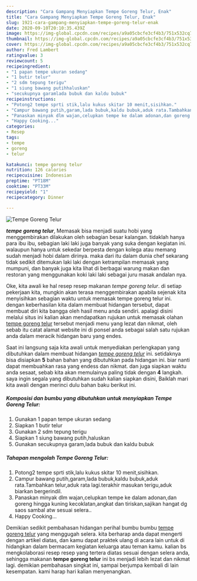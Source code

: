 ```yaml
---
description: "Cara Gampang Menyiapkan Tempe Goreng Telur, Enak"
title: "Cara Gampang Menyiapkan Tempe Goreng Telur, Enak"
slug: 1921-cara-gampang-menyiapkan-tempe-goreng-telur-enak
date: 2020-09-10T20:10:35.439Z
image: https://img-global.cpcdn.com/recipes/a9a05cbcfe3cf4b3/751x532cq70/tempe-goreng-telur-foto-resep-utama.jpg
thumbnail: https://img-global.cpcdn.com/recipes/a9a05cbcfe3cf4b3/751x532cq70/tempe-goreng-telur-foto-resep-utama.jpg
cover: https://img-global.cpcdn.com/recipes/a9a05cbcfe3cf4b3/751x532cq70/tempe-goreng-telur-foto-resep-utama.jpg
author: Fred Lambert
ratingvalue: 3
reviewcount: 5
recipeingredient:
- "1 papan tempe ukuran sedang"
- "1 butir telur"
- "2 sdm tepung terigu"
- "1 siung bawang putihhaluskan"
- "secukupnya garamlada bubuk dan kaldu bubuk"
recipeinstructions:
- "Potong2 tempe sprti stik,lalu kukus skitar 10 menit,sisihkan."
- "Campur bawang putih,garam,lada bubuk,kaldu bubuk,aduk rata.Tambahkan telur,aduk rata lagi.terakhir masukan terigu,aduk biarkan bergerindil."
- "Panaskan minyak dlm wajan,celupkan tempe ke dalam adonan,dan goreng hingga kuning kecoklatan,angkat dan tiriskan,sajikan hangat dg saos sambal atw sesuai selera.."
- "Happy Cooking..."
categories:
- Resep
tags:
- tempe
- goreng
- telur

katakunci: tempe goreng telur 
nutrition: 126 calories
recipecuisine: Indonesian
preptime: "PT18M"
cooktime: "PT33M"
recipeyield: "1"
recipecategory: Dinner

---
```



![Tempe Goreng Telur](https://img-global.cpcdn.com/recipes/a9a05cbcfe3cf4b3/751x532cq70/tempe-goreng-telur-foto-resep-utama.jpg)

<b><i>tempe goreng telur</i></b>, Memasak bisa menjadi suatu hobi yang menggembirakan dilakukan oleh sebagian besar kalangan. tidaklah hanya para ibu ibu, sebagian laki laki juga banyak yang suka dengan kegiatan ini. walaupun hanya untuk sekedar berpesta dengan kolega atau memang sudah menjadi hobi dalam dirinya. maka dari itu dalam dunia chef sekarang tidak sedikit ditemukan laki laki dengan ketrampilan memasak yang mumpuni, dan banyak juga kita lihat di berbagai warung makan dan restoran yang menggunakan koki laki laki sebagai juru masak andalan nya.

Oke, kita awali ke hal resep resep makanan <i>tempe goreng telur</i>. di setiap pekerjaan kita, mungkin akan terasa menggembirakan apabila sejenak kita menyisihkan sebagian waktu untuk memasak tempe goreng telur ini. dengan keberhasilan kita dalam membuat hidangan tersebut, dapat membuat diri kita bangga oleh hasil menu anda sendiri. apalagi disini melalui situs ini kalian akan mendapatkan rujukan untuk memasak olahan <u>tempe goreng telur</u> tersebut menjadi menu yang lezat dan nikmat, oleh sebab itu catat alamat website ini di ponsel anda sebagai salah satu rujukan anda dalam meracik hidangan baru yang endes.




Saat ini langsung saja kita awali untuk menyediakan perlengkapan yang dibutuhkan dalam membuat hidangan <u><i>tempe goreng telur</i></u> ini. setidaknya bisa disiapkan <b>5</b> bahan bahan yang dibutuhkan pada hidangan ini. biar nanti dapat membuahkan rasa yang endess dan nikmat. dan juga siapkan waktu anda sesaat, sebab kita akan memulainya paling tidak dengan <b>4</b> langkah. saya ingin segala yang dibutuhkan sudah kalian siapkan disini, Baiklah mari kita awali dengan merinci dulu bahan baku berikut ini.

<!--inarticleads1-->

##### Komposisi dan bumbu yang dibutuhkan untuk menyiapkan Tempe Goreng Telur:

1. Gunakan 1 papan tempe ukuran sedang
1. Siapkan 1 butir telur
1. Gunakan 2 sdm tepung terigu
1. Siapkan 1 siung bawang putih,haluskan
1. Gunakan secukupnya garam,lada bubuk dan kaldu bubuk




<!--inarticleads2-->

##### Tahapan mengolah Tempe Goreng Telur:

1. Potong2 tempe sprti stik,lalu kukus skitar 10 menit,sisihkan.
1. Campur bawang putih,garam,lada bubuk,kaldu bubuk,aduk rata.Tambahkan telur,aduk rata lagi.terakhir masukan terigu,aduk biarkan bergerindil.
1. Panaskan minyak dlm wajan,celupkan tempe ke dalam adonan,dan goreng hingga kuning kecoklatan,angkat dan tiriskan,sajikan hangat dg saos sambal atw sesuai selera..
1. Happy Cooking...




Demikian sedikit pembahasan hidangan perihal bumbu bumbu <u>tempe goreng telur</u> yang menggugah selera. kita berharap anda dapat mengerti dengan artikel diatas, dan kamu dapat praktek ulang di acara lain untuk di hidangkan dalam bermacam kegiatan keluarga atau teman kamu. kalian bs mengkolaborasi resep resep yang tertera diatas sesuai dengan selera anda, sehingga makanan <b>tempe goreng telur</b> ini bs menjadi lebih lezat dan nikmat lagi. demikian pembahasan singkat ini, sampai berjumpa kembali di lain kesempatan. kami harap hari kalian menyenangkan.
